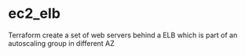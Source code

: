 # ec2_elb
Terraform create a set of web servers behind a ELB which is part of an autoscaling group in different AZ
